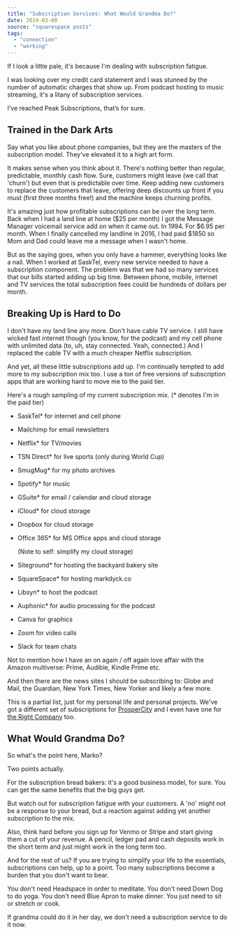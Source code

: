```yaml
---
title: "Subscription Services: What Would Grandma Do?"
date: 2019-03-08
source: "squarespace posts"
tags: 
  - "connection"
  - "working"
---
```


If I look a little pale, it's because I'm dealing with subscription fatigue.

I was looking over my credit card statement and I was stunned by the number of automatic charges that show up. From podcast hosting to music streaming, it's a litany of subscription services.

I’ve reached Peak Subscriptions, that’s for sure.

## Trained in the Dark Arts

Say what you like about phone companies, but they are the masters of the subscription model. They've elevated it to a high art form.

It makes sense when you think about it. There's nothing better than regular, predictable, monthly cash flow. Sure, customers might leave (we call that 'churn') but even that is predictable over time. Keep adding new customers to replace the customers that leave, offering deep discounts up front if you must (first three months free!) and the machine keeps churning profits.

It's amazing just how profitable subscriptions can be over the long term. Back when I had a land line at home ($25 per month) I got the Message Manager voicemail service add on when it came out. In 1994. For $6.95 per month. When I finally cancelled my landline in 2016, I had paid $1850 so Mom and Dad could leave me a message when I wasn't home.

But as the saying goes, when you only have a hammer, everything looks like a nail. When I worked at SaskTel, every new service needed to have a subscription component. The problem was that we had so many services that our bills started adding up big time. Between phone, mobile, internet and TV services the total subscription fees could be hundreds of dollars per month.

## Breaking Up is Hard to Do

I don't have my land line any more. Don't have cable TV service. I still have wicked fast internet though (you know, for the podcast) and my cell phone with unlimited data (to, uh, stay connected. Yeah, connected.) And I replaced the cable TV with a much cheaper Netflix subscription.

And yet, all these little subscriptions add up. I'm continually tempted to add more to my subscription mix too. I use a ton of free versions of subscription apps that are working hard to move me to the paid tier.

Here's a rough sampling of my current subscription mix. (* denotes I'm in the paid tier)

- SaskTel* for internet and cell phone
    
- Mailchimp for email newsletters
    
- Netflix* for TV/movies
    
- TSN Direct* for live sports (only during World Cup)
    
- SmugMug* for my photo archives
    
- Spotify* for music
    
- GSuite* for email / calendar and cloud storage
    
- iCloud* for cloud storage
    
- Dropbox for cloud storage
    
- Office 365* for MS Office apps and cloud storage
    
    (Note to self: simplify my cloud storage)
    
- Siteground* for hosting the backyard bakery site
    
- SquareSpace* for hosting markdyck.co
    
- Libsyn* to host the podcast
    
- Auphonic* for audio processing for the podcast
    
- Canva for graphics
    
- Zoom for video calls
    
- Slack for team chats
    

Not to mention how I have an on again / off again love affair with the Amazon multiverse: Prime, Audible, Kindle Prime etc.

And then there are the news sites I should be subscribing to: Globe and Mail, the Guardian, New York Times, New Yorker and likely a few more.

This is a partial list, just for my personal life and personal projects. We've got a different set of subscriptions for [ProsperCity](https://prospercity.org) and I even have one for [the Right Company](https://therightcompany.co/) too.

## What Would Grandma Do?

So what's the point here, Marko?

Two points actually.

For the subscription bread bakers: it's a good business model, for sure. You can get the same benefits that the big guys get.

But watch out for subscription fatigue with your customers. A 'no' might not be a response to your bread, but a reaction against adding yet another subscription to the mix.

Also, think hard before you sign up for Venmo or Stripe and start giving them a cut of your revenue. A pencil, ledger pad and cash deposits work in the short term and just might work in the long term too.

And for the rest of us? If you are trying to simplify your life to the essentials, subscriptions can help, up to a point. Too many subscriptions become a burden that you don't want to bear.

You don't need Headspace in order to meditate. You don't need Down Dog to do yoga. You don't need Blue Apron to make dinner. You just need to sit or stretch or cook.

If grandma could do it in her day, we don't need a subscription service to do it now.
